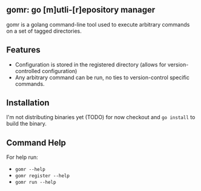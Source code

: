 gomr: go [m]utli-[r]epository manager
-----

gomr is a golang command-line tool used to execute arbitrary commands on a set of tagged directories.

## Features

* Configuration is stored in the registered directory (allows for version-controlled configuration)
* Any arbitrary command can be run, no ties to version-control specific commands.


## Installation

I'm not distributing binaries yet (TODO) for now checkout and `go install` to build the binary.

## Command Help

For help run:
* `gomr --help`
* `gomr register --help`
* `gomr run --help`
